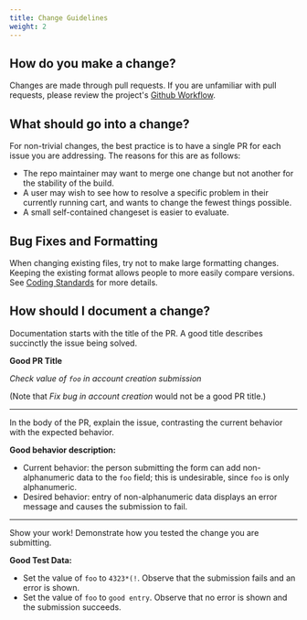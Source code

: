 ```yaml
---
title: Change Guidelines 
weight: 2
---
```


## How do you make a change? 
Changes are made through pull requests. If you are unfamiliar with pull requests, please review the project's [Github Workflow](/dev/contributing/github_workflow/). 

## What should go into a change? 
For non-trivial changes, the best practice is to have a single PR for each issue you are addressing. The reasons for this are as follows: 
* The repo maintainer may want to merge one change but not another for the stability of the build.
* A user may wish to see how to resolve a specific problem in their currently running cart, and wants to change the fewest things possible.  
* A small self-contained changeset is easier to evaluate.

## Bug Fixes and Formatting 
When changing existing files, try not to make large formatting changes.  Keeping the existing format allows people to more easily compare versions.  See 
[Coding Standards](/dev/contributing/coding_standards/) for more details. 

## How should I document a change?  
Documentation starts with the title of the PR.  A good title describes succinctly the issue being solved. 

**Good PR Title** 

_Check value of `foo` in account creation submission_

(Note that _Fix bug in account creation_ would not be a good PR title.)

<hr>

In the body of the PR, explain the issue, contrasting the current behavior
with the expected behavior. 

**Good behavior description:**

* Current behavior: the person submitting  the form can add non-alphanumeric data to the `foo` field; this is undesirable, since `foo` is only alphanumeric. 
* Desired behavior: entry of non-alphanumeric data displays an error message and causes the submission to fail.

<hr>

Show your work!  Demonstrate how you tested the change you are submitting.

**Good Test Data:**
* Set the value of `foo` to `4323*(!`.  Observe that the submission fails and an error is shown.
* Set the value of `foo` to `good entry`.  Observe that no error is shown and the submission succeeds.

